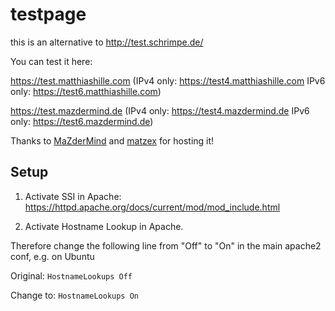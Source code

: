 # testpage

this is an alternative to http://test.schrimpe.de/

You can test it here:

https://test.matthiashille.com 
(IPv4 only: https://test4.matthiashille.com IPv6 only: https://test6.matthiashille.com)

https://test.mazdermind.de 
(IPv4 only: https://test4.mazdermind.de IPv6 only: https://test6.mazdermind.de)

Thanks to [MaZderMind](https://github.com/MaZderMind) and [matzex](https://github.com/matzex) for hosting it!


## Setup

1. Activate SSI in Apache: https://httpd.apache.org/docs/current/mod/mod_include.html


2. Activate Hostname Lookup in Apache.

Therefore change the following line from "Off" to "On" in the main apache2 conf, e.g. on Ubuntu

Original:
`HostnameLookups Off`

Change to:
`HostnameLookups On`
